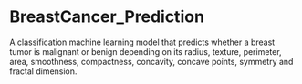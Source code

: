 # BreastCancer_Prediction
A classification machine learning model that predicts whether a breast tumor is malignant or benign depending on its radius, texture, perimeter, area, smoothness, compactness, concavity, concave points, symmetry and fractal dimension.
